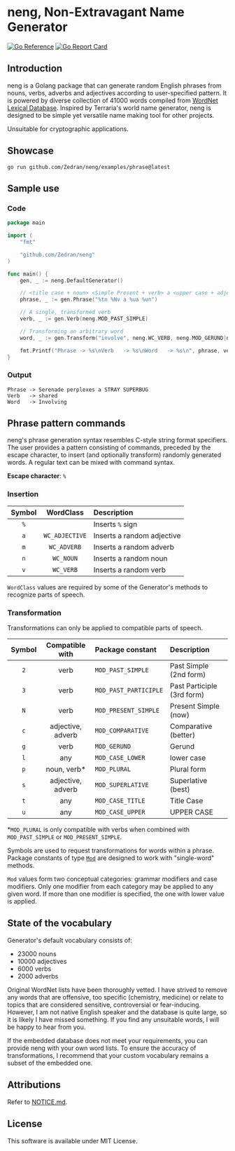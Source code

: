 # neng, Non-Extravagant Name Generator

[![Go Reference](https://pkg.go.dev/badge/github.com/Zedran/neng.svg)](https://pkg.go.dev/github.com/Zedran/neng)
[![Go Report Card](https://goreportcard.com/badge/github.com/Zedran/neng)](https://goreportcard.com/report/github.com/Zedran/neng)

## Introduction

neng is a Golang package that can generate random English phrases from nouns, verbs, adverbs and adjectives according to user-specified pattern. It is powered by diverse collection of 41000 words compiled from [WordNet Lexical Database](https://wordnet.princeton.edu). Inspired by Terraria's world name generator, neng is designed to be simple yet versatile name making tool for other projects.

Unsuitable for cryptographic applications.

## Showcase

```text
go run github.com/Zedran/neng/examples/phrase@latest
```

## Sample use

### Code

```Go
package main

import (
    "fmt"

    "github.com/Zedran/neng"
)

func main() {
    gen, _ := neng.DefaultGenerator()

    // <title case + noun> <Simple Present + verb> a <upper case + adjective> <upper case + noun>
    phrase, _ := gen.Phrase("%tn %Nv a %ua %un")

    // A single, transformed verb
    verb, _ := gen.Verb(neng.MOD_PAST_SIMPLE)

    // Transforming an arbitrary word
    word, _ := gen.Transform("involve", neng.WC_VERB, neng.MOD_GERUND|neng.MOD_CASE_TITLE)

    fmt.Printf("Phrase -> %s\nVerb   -> %s\nWord   -> %s\n", phrase, verb, word)
}
```

### Output

```text
Phrase -> Serenade perplexes a STRAY SUPERBUG
Verb   -> shared
Word   -> Involving
```

## Phrase pattern commands

neng's phrase generation syntax resembles C-style string format specifiers. The user provides a pattern consisting of commands, preceded by the escape character, to insert (and optionally transform) randomly generated words. A regular text can be mixed with command syntax.

**Escape character**: `%`

### Insertion

| Symbol | WordClass      | Description                |
|:------:|:--------------:|:---------------------------|
| `%`    |                | Inserts `%` sign           |
| `a`    | `WC_ADJECTIVE` | Inserts a random adjective |
| `m`    | `WC_ADVERB`    | Inserts a random adverb    |
| `n`    | `WC_NOUN`      | Inserts a random noun      |
| `v`    | `WC_VERB`      | Inserts a random verb      |

`WordClass` values are required by some of the Generator's methods to recognize parts of speech.

### Transformation

Transformations can only be applied to compatible parts of speech.

| Symbol | Compatible with       | Package constant      | Description                |
|:------:|:---------------------:|:----------------------|:---------------------------|
| `2`    | verb                  | `MOD_PAST_SIMPLE`     | Past Simple (2nd form)     |
| `3`    | verb                  | `MOD_PAST_PARTICIPLE` | Past Participle (3rd form) |
| `N`    | verb                  | `MOD_PRESENT_SIMPLE`  | Present Simple (now)       |
| `c`    | adjective, adverb     | `MOD_COMPARATIVE`     | Comparative (better)       |
| `g`    | verb                  | `MOD_GERUND`          | Gerund                     |
| `l`    | any                   | `MOD_CASE_LOWER`      | lower case                 |
| `p`    | noun, verb*           | `MOD_PLURAL`          | Plural form                |
| `s`    | adjective, adverb     | `MOD_SUPERLATIVE`     | Superlative (best)         |
| `t`    | any                   | `MOD_CASE_TITLE`      | Title Case                 |
| `u`    | any                   | `MOD_CASE_UPPER`      | UPPER CASE                 |

\*`MOD_PLURAL` is only compatible with verbs when combined with `MOD_PAST_SIMPLE` or `MOD_PRESENT_SIMPLE`.

Symbols are used to request transformations for words within a phrase. Package constants of type [`Mod`](./mod.go#L4) are designed to work with "single-word" methods.

`Mod` values form two conceptual categories: grammar modifiers and case modifiers. Only one modifier from each category may be applied to any given word. If more than one modifier is specified, the one with lower value is applied.

## State of the vocabulary

Generator's default vocabulary consists of:

* 23000 nouns
* 10000 adjectives
* 6000 verbs
* 2000 adverbs

Original WordNet lists have been thoroughly vetted. I have strived to remove any words that are offensive, too specific (chemistry, medicine) or relate to topics that are considered sensitive, controversial or fear-inducing. However, I am not native English speaker and the database is quite large, so it is likely I have missed something. If you find any unsuitable words, I will be happy to hear from you.

If the embedded database does not meet your requirements, you can provide neng with your own word lists. To ensure the accuracy of transformations, I recommend that your custom vocabulary remains a subset of the embedded one.

## Attributions

Refer to [NOTICE.md](./NOTICE.md).

## License

This software is available under MIT License.
